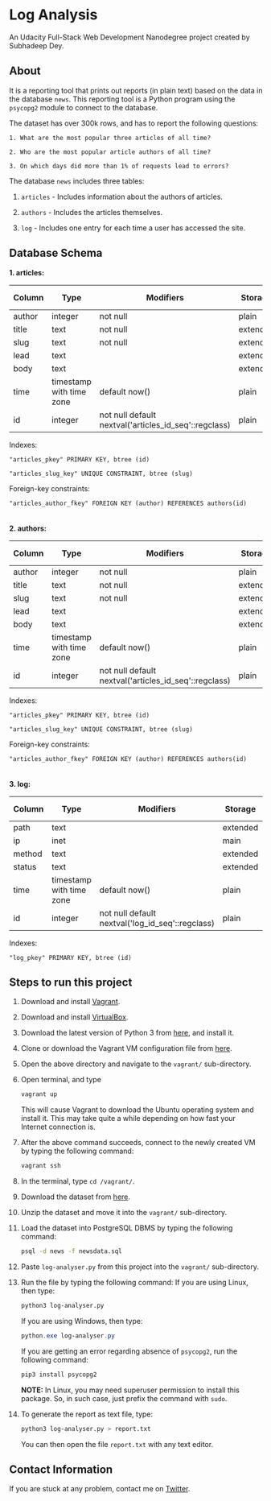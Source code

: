 # Log Analysis

An Udacity Full-Stack Web Development Nanodegree project created by Subhadeep Dey.

## About

It is a reporting tool that prints out reports (in plain text) based on the data in the database `news`. This reporting tool is a Python program using the `psycopg2` module to connect to the database.

The dataset has over 300k rows, and has to report the following questions:

```text
1. What are the most popular three articles of all time?

2. Who are the most popular article authors of all time?

3. On which days did more than 1% of requests lead to errors?
```

The database `news` includes three tables:

1. `articles` - Includes information about the authors of articles.

2. `authors` - Includes the articles themselves.

3. `log` - Includes one entry for each time a user has accessed the site.

## Database Schema

**1. articles:**

| Column |           Type           |                       Modifiers                       | Storage  | Stats target | Description|
|--------|--------------------------|-------------------------------------------------------|----------|--------------|------------|
| author | integer                  | not null                                              | plain    |              |            |
| title  | text                     | not null                                              | extended |              |            |
| slug   | text                     | not null                                              | extended |              |            |
| lead   | text                     |                                                       | extended |              |            |
| body   | text                     |                                                       | extended |              |            |
| time   | timestamp with time zone | default now()                                         | plain    |              |            |
| id     | integer                  | not null default nextval('articles_id_seq'::regclass) | plain    |              |            |

Indexes:

   `"articles_pkey" PRIMARY KEY, btree (id)`

   `"articles_slug_key" UNIQUE CONSTRAINT, btree (slug)`

Foreign-key constraints:

   `"articles_author_fkey" FOREIGN KEY (author) REFERENCES authors(id)`
\
\
\
**2. authors:**

| Column |           Type           |                       Modifiers                       | Storage  | Stats target | Description|
|--------|--------------------------|-------------------------------------------------------|----------|--------------|-------------|
| author | integer                  | not null                                              | plain    |              |             |
| title  | text                     | not null                                              | extended |              |             |
| slug   | text                     | not null                                              | extended |              |             |
| lead   | text                     |                                                       | extended |              |             |
| body   | text                     |                                                       | extended |              |             |
| time   | timestamp with time zone | default now()                                         | plain    |              |             |
| id     | integer                  | not null default nextval('articles_id_seq'::regclass) | plain    |              |             |

Indexes:

   `"articles_pkey" PRIMARY KEY, btree (id)`

   `"articles_slug_key" UNIQUE CONSTRAINT, btree (slug)`

Foreign-key constraints:

   `"articles_author_fkey" FOREIGN KEY (author) REFERENCES authors(id)`
\
\
\
**3. log:**

|  Column |           Type           |                    Modifiers                     | Storage  | Stats target | Description|
|-------|-------------------------|--------------------------------------------------|----------|--------------|---------------|
| path   | text                     |                                                  | extended |              |             |
| ip     | inet                     |                                                  | main     |              |             |
| method | text                     |                                                  | extended |              |             |
| status | text                     |                                                  | extended |              |             |
| time   | timestamp with time zone | default now()                                    | plain    |              |             |
| id     | integer                  | not null default nextval('log_id_seq'::regclass) | plain    |              |             |

Indexes:

   `"log_pkey" PRIMARY KEY, btree (id)`

## Steps to run this project

1. Download and install [Vagrant](https://www.vagrantup.com/downloads.html).

2. Download and install [VirtualBox](https://www.virtualbox.org/wiki/Downloads).

3. Download the latest version of Python 3 from [here](https://www.python.org/downloads/), and install it.

4. Clone or download the Vagrant VM configuration file from [here](https://github.com/udacity/fullstack-nanodegree-vm).

5. Open the above directory and navigate to the `vagrant/` sub-directory.

6. Open terminal, and type

   ```bash
   vagrant up
   ```

   This will cause Vagrant to download the Ubuntu operating system and install it. This may take quite a while depending on how fast your Internet connection is.

7. After the above command succeeds, connect to the newly created VM by typing the following command:

   ```bash
   vagrant ssh
   ```

8. In the terminal, type `cd /vagrant/`.

9. Download the dataset from [here](https://d17h27t6h515a5.cloudfront.net/topher/2016/August/57b5f748_newsdata/newsdata.zip).

10. Unzip the dataset and move it into the `vagrant/` sub-directory.

11. Load the dataset into PostgreSQL DBMS by typing the following command:

      ```bash
      psql -d news -f newsdata.sql
      ```

12. Paste `log-analyser.py` from this project into the `vagrant/` sub-directory.

13. Run the file by typing the following command:
      If you are using Linux, then type:

      ```bash
      python3 log-analyser.py
      ```

      If you are using Windows, then type:

      ```powershell
      python.exe log-analyser.py
      ```

     If you are getting an error regarding absence of `psycopg2`, run the following command:

     ```bash
     pip3 install psycopg2
     ```
      **NOTE:** In Linux, you may need superuser permission to install this package. So, in such case, just prefix the command with `sudo`.

14. To generate the report as text file, type:
      ```bash
      python3 log-analyser.py > report.txt
      ```
    You can then open the file `report.txt` with any text editor.

## Contact Information

If you are stuck at any problem, contact me on [Twitter](https://twitter.com/SDey_96).
